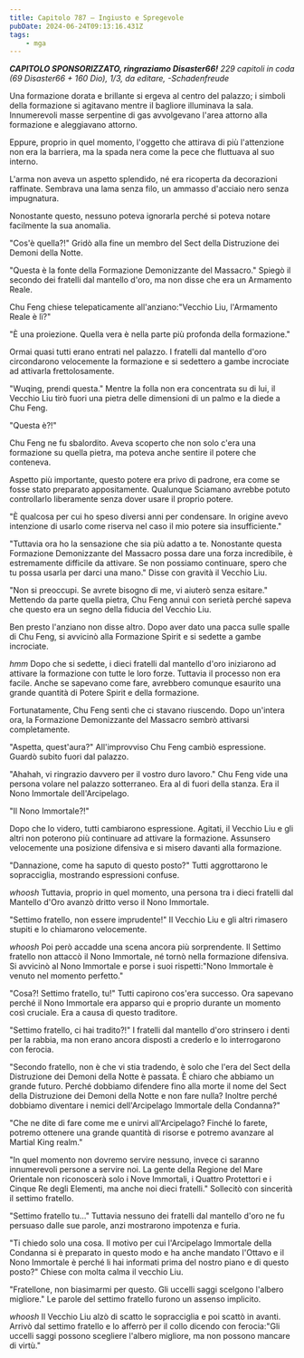 ```yaml
---
title: Capitolo 787 – Ingiusto e Spregevole
pubDate: 2024-06-24T09:13:16.431Z
tags:
    - mga
---
```



<em><strong>CAPITOLO SPONSORIZZATO, ringraziamo Disaster66!</strong>
229 capitoli in coda (69 Disaster66 + 160 Dio), 1/3,
da editare,
-Schadenfreude</em>


Una formazione dorata e brillante si ergeva al centro del palazzo; i simboli della formazione si agitavano mentre il bagliore illuminava la sala. Innumerevoli masse serpentine di gas avvolgevano l'area attorno alla formazione e aleggiavano attorno.


Eppure, proprio in quel momento, l'oggetto che attirava di più l'attenzione non era la barriera, ma la spada nera come la pece che fluttuava al suo interno.


L'arma non aveva un aspetto splendido, né era ricoperta da decorazioni raffinate. Sembrava una lama senza filo, un ammasso d'acciaio nero senza impugnatura.


Nonostante questo, nessuno poteva ignorarla perché si poteva notare facilmente la sua anomalia.


"Cos'è quella?!" Gridò alla fine un membro del Sect della Distruzione dei Demoni della Notte.


"Questa è la fonte della Formazione Demonizzante del Massacro." Spiegò il secondo dei fratelli dal mantello d'oro, ma non disse che era un Armamento Reale.


Chu Feng chiese telepaticamente all'anziano:"Vecchio Liu, l'Armamento Reale è lì?"


"È una proiezione. Quella vera è nella parte più profonda della formazione."


Ormai quasi tutti erano entrati nel palazzo. I fratelli dal mantello d'oro circondarono velocemente la formazione e si sedettero a gambe incrociate ad attivarla frettolosamente.


"Wuqing, prendi questa." Mentre la folla non era concentrata su di lui, il Vecchio Liu tirò fuori una pietra delle dimensioni di un palmo e la diede a Chu Feng.


"Questa è?!"


Chu Feng ne fu sbalordito. Aveva scoperto che non solo c'era una formazione su quella pietra, ma poteva anche sentire il potere che conteneva.


Aspetto più importante, questo potere era privo di padrone, era come se fosse stato preparato appositamente. Qualunque Sciamano avrebbe potuto controllarlo liberamente senza dover usare il proprio potere.


"È qualcosa per cui ho speso diversi anni per condensare. In origine avevo intenzione di usarlo come riserva nel caso il mio potere sia insufficiente."


"Tuttavia ora ho la sensazione che sia più adatto a te. Nonostante questa Formazione Demonizzante del Massacro possa dare una forza incredibile, è estremamente difficile da attivare. Se non possiamo continuare, spero che tu possa usarla per darci una mano." Disse con gravità il Vecchio Liu.


"Non si preoccupi. Se avrete bisogno di me, vi aiuterò senza esitare." Mettendo da parte quella pietra, Chu Feng annuì con serietà perché sapeva che questo era un segno della fiducia del Vecchio Liu.


Ben presto l'anziano non disse altro. Dopo aver dato una pacca sulle spalle di Chu Feng, si avvicinò alla Formazione Spirit e si sedette a gambe incrociate.


*hmm* Dopo che si sedette, i dieci fratelli dal mantello d'oro iniziarono ad attivare la formazione con tutte le loro forze. Tuttavia il processo non era facile. Anche se sapevano come fare, avrebbero comunque esaurito una grande quantità di Potere Spirit e della formazione.


Fortunatamente, Chu Feng sentì che ci stavano riuscendo. Dopo un'intera ora, la Formazione Demonizzante del Massacro sembrò attivarsi completamente.


"Aspetta, quest'aura?" All'improvviso Chu Feng cambiò espressione. Guardò subito fuori dal palazzo.


"Ahahah, vi ringrazio davvero per il vostro duro lavoro." Chu Feng vide una persona volare nel palazzo sotterraneo. Era al di fuori della stanza. Era il Nono Immortale dell'Arcipelago.


"Il Nono Immortale?!"


Dopo che lo videro, tutti cambiarono espressione. Agitati, il Vecchio Liu e gli altri non poterono più continuare ad attivare la formazione. Assunsero velocemente una posizione difensiva e si misero davanti alla formazione.


"Dannazione, come ha saputo di questo posto?" Tutti aggrottarono le sopracciglia, mostrando espressioni confuse.


*whoosh* Tuttavia, proprio in quel momento, una persona tra i dieci fratelli dal Mantello d'Oro avanzò dritto verso il Nono Immortale.


"Settimo fratello, non essere imprudente!" Il Vecchio Liu e gli altri rimasero stupiti e lo chiamarono velocemente.


*whoosh* Poi però accadde una scena ancora più sorprendente. Il Settimo fratello non attaccò il Nono Immortale, né tornò nella formazione difensiva. Si avvicinò al Nono Immortale e porse i suoi rispetti:"Nono Immortale è venuto nel momento perfetto."


"Cosa?! Settimo fratello, tu!" Tutti capirono cos'era successo. Ora sapevano perché il Nono Immortale era apparso qui e proprio durante un momento così cruciale. Era a causa di questo traditore.


"Settimo fratello, ci hai tradito?!" I fratelli dal mantello d'oro strinsero i denti per la rabbia, ma non erano ancora disposti a crederlo e lo interrogarono con ferocia.


"Secondo fratello, non è che vi stia tradendo, è solo che l'era del Sect della Distruzione dei Demoni della Notte è passata. È chiaro che abbiamo un grande futuro. Perché dobbiamo difendere fino alla morte il nome del Sect della Distruzione dei Demoni della Notte e non fare nulla? Inoltre perché dobbiamo diventare i nemici dell'Arcipelago Immortale della Condanna?"


"Che ne dite di fare come me e unirvi all'Arcipelago? Finché lo farete, potremo ottenere una grande quantità di risorse e potremo avanzare al Martial King realm."


"In quel momento non dovremo servire nessuno, invece ci saranno innumerevoli persone a servire noi. La gente della Regione del Mare Orientale non riconoscerà solo i Nove Immortali, i Quattro Protettori e i Cinque Re degli Elementi, ma anche noi dieci fratelli." Sollecitò con sincerità il settimo fratello.


"Settimo fratello tu..." Tuttavia nessuno dei fratelli dal mantello d'oro ne fu persuaso dalle sue parole, anzi mostrarono impotenza e furia.


"Ti chiedo solo una cosa. Il motivo per cui l'Arcipelago Immortale della Condanna si è preparato in questo modo e ha anche mandato l'Ottavo e il Nono Immortale è perché li hai informati prima del nostro piano e di questo posto?" Chiese con molta calma il vecchio Liu.


"Fratellone, non biasimarmi per questo. Gli uccelli saggi scelgono l'albero migliore." Le parole del settimo fratello furono un assenso implicito.


*whoosh* Il Vecchio Liu alzò di scatto le sopracciglia e poi scattò in avanti. Arrivò dal settimo fratello e lo afferrò per il collo dicendo con ferocia:"Gli uccelli saggi possono scegliere l'albero migliore, ma non possono mancare di virtù."
                                


                                




